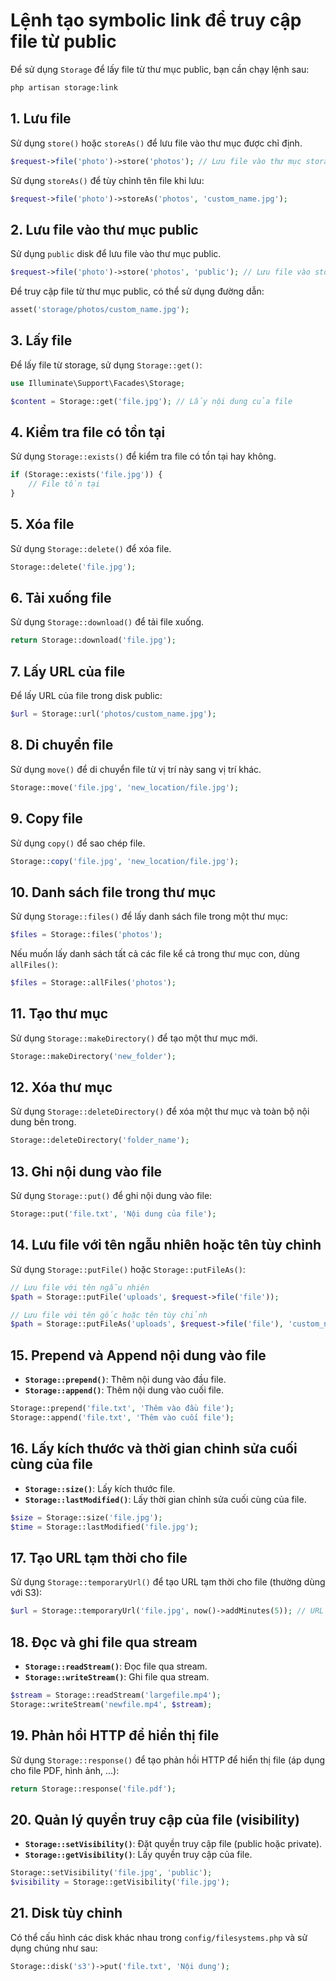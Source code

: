 # Lệnh tạo symbolic link để truy cập file từ public
Để sử dụng `Storage` để lấy file từ thư mục public, bạn cần chạy lệnh sau:

```sh
php artisan storage:link
```

## 1. **Lưu file**

Sử dụng `store()` hoặc `storeAs()` để lưu file vào thư mục được chỉ định.

```php
$request->file('photo')->store('photos'); // Lưu file vào thư mục storage/app/photos
```

Sử dụng `storeAs()` để tùy chỉnh tên file khi lưu:

```php
$request->file('photo')->storeAs('photos', 'custom_name.jpg');
```

## 2. **Lưu file vào thư mục public**

Sử dụng `public` disk để lưu file vào thư mục public.

```php
$request->file('photo')->store('photos', 'public'); // Lưu file vào storage/app/public/photos
```

Để truy cập file từ thư mục public, có thể sử dụng đường dẫn:

```php
asset('storage/photos/custom_name.jpg');
```

## 3. **Lấy file**

Để lấy file từ storage, sử dụng `Storage::get()`:

```php
use Illuminate\Support\Facades\Storage;

$content = Storage::get('file.jpg'); // Lấy nội dung của file
```

## 4. **Kiểm tra file có tồn tại**

Sử dụng `Storage::exists()` để kiểm tra file có tồn tại hay không.

```php
if (Storage::exists('file.jpg')) {
    // File tồn tại
}
```

## 5. **Xóa file**

Sử dụng `Storage::delete()` để xóa file.

```php
Storage::delete('file.jpg');
```

## 6. **Tải xuống file**

Sử dụng `Storage::download()` để tải file xuống.

```php
return Storage::download('file.jpg');
```

## 7. **Lấy URL của file**

Để lấy URL của file trong disk public:

```php
$url = Storage::url('photos/custom_name.jpg');
```

## 8. **Di chuyển file**

Sử dụng `move()` để di chuyển file từ vị trí này sang vị trí khác.

```php
Storage::move('file.jpg', 'new_location/file.jpg');
```

## 9. **Copy file**

Sử dụng `copy()` để sao chép file.

```php
Storage::copy('file.jpg', 'new_location/file.jpg');
```

## 10. **Danh sách file trong thư mục**

Sử dụng `Storage::files()` để lấy danh sách file trong một thư mục:

```php
$files = Storage::files('photos');
```

Nếu muốn lấy danh sách tất cả các file kể cả trong thư mục con, dùng `allFiles()`:

```php
$files = Storage::allFiles('photos');
```

## 11. **Tạo thư mục**

Sử dụng `Storage::makeDirectory()` để tạo một thư mục mới.

```php
Storage::makeDirectory('new_folder');
```

## 12. **Xóa thư mục**

Sử dụng `Storage::deleteDirectory()` để xóa một thư mục và toàn bộ nội dung bên trong.

```php
Storage::deleteDirectory('folder_name');
```

## 13. **Ghi nội dung vào file**

Sử dụng `Storage::put()` để ghi nội dung vào file:

```php
Storage::put('file.txt', 'Nội dung của file');
```

## 14. **Lưu file với tên ngẫu nhiên hoặc tên tùy chỉnh**

Sử dụng `Storage::putFile()` hoặc `Storage::putFileAs()`:

```php
// Lưu file với tên ngẫu nhiên
$path = Storage::putFile('uploads', $request->file('file'));

// Lưu file với tên gốc hoặc tên tùy chỉnh
$path = Storage::putFileAs('uploads', $request->file('file'), 'custom_name.jpg');
```

## 15. **Prepend và Append nội dung vào file**

- **`Storage::prepend()`**: Thêm nội dung vào đầu file.
- **`Storage::append()`**: Thêm nội dung vào cuối file.

```php
Storage::prepend('file.txt', 'Thêm vào đầu file');
Storage::append('file.txt', 'Thêm vào cuối file');
```

## 16. **Lấy kích thước và thời gian chỉnh sửa cuối cùng của file**

- **`Storage::size()`**: Lấy kích thước file.
- **`Storage::lastModified()`**: Lấy thời gian chỉnh sửa cuối cùng của file.

```php
$size = Storage::size('file.jpg');
$time = Storage::lastModified('file.jpg');
```

## 17. **Tạo URL tạm thời cho file**

Sử dụng `Storage::temporaryUrl()` để tạo URL tạm thời cho file (thường dùng với S3):

```php
$url = Storage::temporaryUrl('file.jpg', now()->addMinutes(5)); // URL có hiệu lực trong 5 phút
```

## 18. **Đọc và ghi file qua stream**

- **`Storage::readStream()`**: Đọc file qua stream.
- **`Storage::writeStream()`**: Ghi file qua stream.

```php
$stream = Storage::readStream('largefile.mp4');
Storage::writeStream('newfile.mp4', $stream);
```

## 19. **Phản hồi HTTP để hiển thị file**

Sử dụng `Storage::response()` để tạo phản hồi HTTP để hiển thị file (áp dụng cho file PDF, hình ảnh, ...):

```php
return Storage::response('file.pdf');
```

## 20. **Quản lý quyền truy cập của file (visibility)**

- **`Storage::setVisibility()`**: Đặt quyền truy cập file (public hoặc private).
- **`Storage::getVisibility()`**: Lấy quyền truy cập của file.

```php
Storage::setVisibility('file.jpg', 'public');
$visibility = Storage::getVisibility('file.jpg');
```

## 21. **Disk tùy chỉnh**

Có thể cấu hình các disk khác nhau trong `config/filesystems.php` và sử dụng chúng như sau:

```php
Storage::disk('s3')->put('file.txt', 'Nội dung');
```
